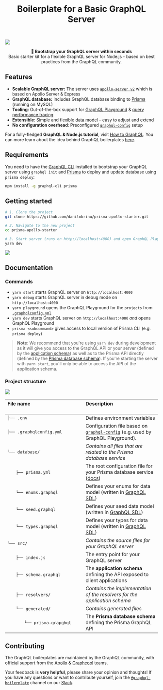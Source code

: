 <h1 align="center"><strong>Boilerplate for a Basic GraphQL Server</strong></h1>

<br />

![](https://imgur.com/lIi4YrZ.png)

<div align="center"><strong>🚀 Bootstrap your GraphQL server within seconds</strong></div>
<div align="center">Basic starter kit for a flexible GraphQL server for Node.js - based on best practices from the GraphQL community.</div>

## Features

- **Scalable GraphQL server:** The server uses [`apollo-server v2`](https://github.com/apollographql/apollo-server) which is based on Apollo Server & Express
- **GraphQL database:** Includes GraphQL database binding to [Prisma](https://www.prismagraphql.com) (running on MySQL)
- **Tooling**: Out-of-the-box support for [GraphQL Playground](https://github.com/prisma/graphql-playground) & [query performance tracing](https://github.com/apollographql/apollo-tracing)
- **Extensible**: Simple and flexible [data model](./database/datamodel.graphql) – easy to adjust and extend
- **No configuration overhead**: Preconfigured [`graphql-config`](https://github.com/prisma/graphql-config) setup

For a fully-fledged **GraphQL & Node.js tutorial**, visit [How to GraphQL](https://www.howtographql.com/graphql-js/0-introduction/). You can more learn about the idea behind GraphQL boilerplates [here](https://blog.graph.cool/graphql-boilerplates-graphql-create-how-to-setup-a-graphql-project-6428be2f3a5).

## Requirements

You need to have the [GraphQL CLI](https://github.com/graphql-cli/graphql-cli) installed to bootstrap your GraphQL server using `graphql init` and [Prisma](https://github.com/graphcool/prisma) to deploy and update database using `prisma deploy`:

```sh
npm install -g graphql-cli prisma
```

## Getting started

```sh
# 1. Clone the project
git clone https://github.com/danilobrinu/prisma-apollo-starter.git

# 2. Navigate to the new project
cd prisma-apollo-starter

# 3. Start server (runs on http://localhost:4000) and open GraphQL Playground
yarn dev
```


![](https://imgur.com/hElq68i.png)

## Documentation

### Commands

* `yarn start` starts GraphQL server on `http://localhost:4000`
* `yarn debug` starts GraphQL server in debug mode on `http://localhost:4000`
* `yarn playground` opens the GraphQL Playground for the `projects` from [`.graphqlconfig.yml`](./.graphqlconfig.yml)
* `yarn dev` starts GraphQL server on `http://localhost:4000` _and_ opens GraphQL Playground
* `prisma <subcommand>` gives access to local version of Prisma CLI (e.g. `prisma deploy`)

> **Note**: We recommend that you're using `yarn dev` during development as it will give you access to the GraphQL API or your server (defined by the [application schema](./src/schema.graphql)) as well as to the Prisma API directly (defined by the [Prisma database schema](./src/generated/prisma.graphql)). If you're starting the server with `yarn start`, you'll only be able to access the API of the application schema.

### Project structure

![](https://imgur.com/95faUsa.png)

| File name 　　　　　　　　　　　　　　| Description 　　　　　　　　<br><br>| 
| :--  | :--         |
| `├── .env` | Defines environment variables |
| `├── .graphqlconfig.yml` | Configuration file based on [`graphql-config`](https://github.com/prisma/graphql-config) (e.g. used by GraphQL Playground).|
| `└── database/ `  | _Contains all files that are related to the Prisma database service_ |\
| `　　├── prisma.yml` | The root configuration file for your Prisma database service ([docs](https://www.prismagraphql.com/docs/reference/prisma.yml/overview-and-example-foatho8aip)) |
| `　　└── enums.graphql` | Defines your enums for data model (written in [GraphQL SDL](https://blog.graph.cool/graphql-sdl-schema-definition-language-6755bcb9ce51)) |
| `　　└── seed.graphql` | Defines your seed data model (written in [GraphQL SDL](https://blog.graph.cool/graphql-sdl-schema-definition-language-6755bcb9ce51)) |
| `　　└── types.graphql` | Defines your types for data model (written in [GraphQL SDL](https://blog.graph.cool/graphql-sdl-schema-definition-language-6755bcb9ce51)) |
| `└── src/ ` | _Contains the source files for your GraphQL server_ |
| `　　├── index.js` | The entry point for your GraphQL server |
| `　　├── schema.graphql` | The **application schema** defining the API exposed to client applications  |
| `　　├── resolvers/ ` | _Contains the implementation of the resolvers for the application schema_ |
| `　　└── generated/ ` | _Contains generated files_ |
| `　　　　└── prisma.grapghql` | The **Prisma database schema** defining the Prisma GraphQL API  |

## Contributing

The GraphQL boilerplates are maintained by the GraphQL community, with official support from the [Apollo](https://dev-blog.apollodata.com) & [Graphcool](https://blog.graph.cool/) teams.

Your feedback is **very helpful**, please share your opinion and thoughts! If you have any questions or want to contribute yourself, join the [`#graphql-boilerplate`](https://graphcool.slack.com/messages/graphql-boilerplate) channel on our [Slack](https://graphcool.slack.com/).
